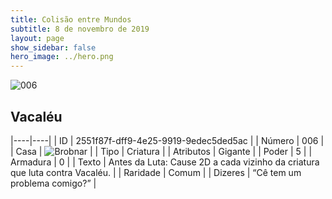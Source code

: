 ```yaml
---
title: Colisão entre Mundos
subtitle: 8 de novembro de 2019
layout: page
show_sidebar: false
hero_image: ../hero.png
---
```


![006](https://cdn.keyforgegame.com/media/card_front/pt/452_006_RVFRC9Q6FJR_pt.png)

## Vacaléu

|----|----|
| ID | 2551f87f-dff9-4e25-9919-9edec5ded5ac |
| Número | 006 |
| Casa | ![Brobnar](https://archonarcana.com/images/thumb/e/e0/Brobnar.png/22px-Brobnar.png "Brobnar") |
| Tipo | Criatura |
| Atributos | Gigante |
| Poder | 5 |
| Armadura | 0 |
| Texto | Antes da Luta: Cause 2D a cada vizinho da criatura que luta contra Vacaléu. |
| Raridade | Comum |
| Dizeres | “Cê tem um problema comigo?” |

